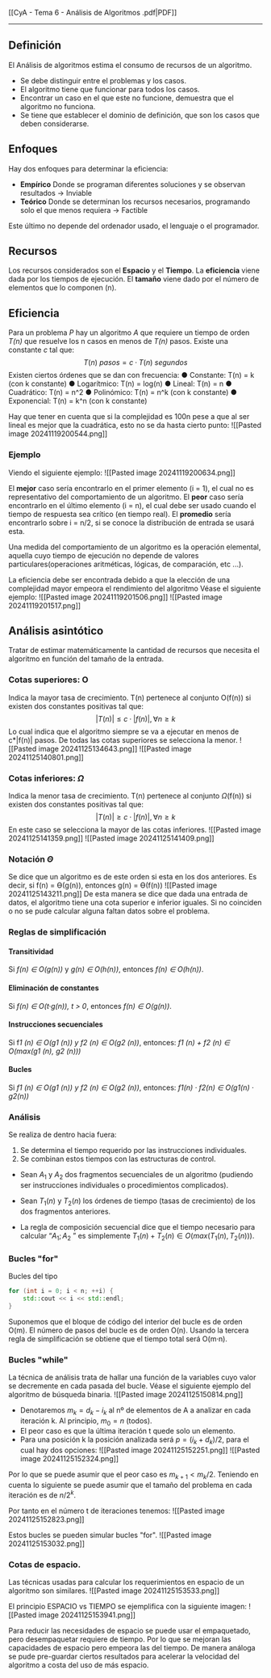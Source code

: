 [[CyA - Tema 6 - Análisis de Algoritmos .pdf|PDF]]
___
## Definición
El Análisis de algoritmos estima el consumo de recursos de un algoritmo. 
+ Se debe distinguir entre el problemas y los casos. 
+ El algoritmo tiene que funcionar para todos los casos.
+ Encontrar un caso en el que este no funcione, demuestra que el algoritmo no funciona.
+ Se tiene que establecer el dominio de definición, que son los casos que deben considerarse.
## Enfoques
Hay dos enfoques para determinar la eficiencia:
+ **Empírico** Donde se programan diferentes soluciones y se observan resultados $\rightarrow$ Inviable
+ **Teórico** Donde se determinan los recursos necesarios, programando solo el que menos requiera $\rightarrow$ Factible

Este último no depende del ordenador usado, el lenguaje o el programador.
## Recursos
Los recursos considerados son el **Espacio** y el **Tiempo**. La **eficiencia** viene dada por los tiempos de ejecución. El **tamaño** viene dado por el número de elementos que lo componen (n).
## Eficiencia
Para un problema *P* hay un algoritmo *A* que requiere un tiempo de orden *T(n)* que resuelve los n casos en menos de *T(n)* pasos. Existe una constante *c* tal que: $$T(n)\ pasos = c·T(n)\ segundos$$
Existen ciertos órdenes que se dan con frecuencia:
● Constante: T(n) = k (con k constante) 
● Logarítmico: T(n) = log(n) 
● Lineal: T(n) = n 
● Cuadrático: T(n) = n^2 
● Polinómico: T(n) = n^k (con k constante) 
● Exponencial: T(n) = k^n (con k constante)

Hay que tener en cuenta que si la complejidad es 100n pese a que al ser lineal es mejor que la cuadrática, esto no se da hasta cierto punto:
![[Pasted image 20241119200544.png]]

### Ejemplo
Viendo el siguiente ejemplo:
![[Pasted image 20241119200634.png]]

El **mejor** caso sería encontrarlo en el primer elemento (i = 1), el cual no es representativo del comportamiento de un algoritmo.
El **peor** caso sería encontrarlo en el último elemento (i = n), el cual debe ser usado cuando el tiempo de respuesta sea crítico (en tiempo real).
El **promedio** sería encontrarlo sobre i = n/2, si se conoce la distribución de entrada se usará esta.

Una medida del comportamiento de un algoritmo es la operación elemental, aquella cuyo tiempo de ejecución no depende de valores particulares(operaciones aritméticas, lógicas, de comparación, etc ...).

La eficiencia debe ser encontrada debido a que la elección de una complejidad mayor empeora el rendimiento del algoritmo
Véase el siguiente ejemplo:
![[Pasted image 20241119201506.png]]
![[Pasted image 20241119201517.png]]

## Análisis asintótico
Tratar de estimar matemáticamente la cantidad de recursos que necesita el algoritmo en función del tamaño de la entrada.
### Cotas superiores: O
Indica la mayor tasa de crecimiento. 
T(n) pertenece al conjunto O(f(n)) si existen dos constantes positivas tal que: $$|T(n)| ≤ c·|f(n)|, ∀n ≥ k$$
Lo cual indica que el algoritmo siempre se va a ejecutar en menos de c*|f(n)| pasos.
De todas las cotas superiores se selecciona la menor.
![[Pasted image 20241125134643.png]]
![[Pasted image 20241125140801.png]]
### Cotas inferiores: $\Omega$ 
Indica la menor tasa de crecimiento.
T(n) pertenece al conjunto $\Omega$(f(n)) si existen dos constantes positivas tal que: $$|T(n)| ≥ c·|f(n)|, ∀n ≥ k$$
En este caso se selecciona la mayor de las cotas inferiores.
![[Pasted image 20241125141359.png]]
![[Pasted image 20241125141409.png]]
### Notación $\Theta$
Se dice que un algoritmo es de este orden si esta en los dos anteriores. Es decir, si f(n) = Ө(g(n)), entonces g(n) = Ө(f(n))
![[Pasted image 20241125143211.png]]
 De esta manera se dice que dada una entrada de datos, el algoritmo tiene una cota superior e inferior iguales.
 Si no coinciden o no se pude calcular alguna faltan datos sobre el problema.

### Reglas de simplificación
#### Transitividad
Si *f(n) ∈ O(g(n))* y *g(n) ∈ O(h(n))*, entonces *f(n) ∈ O(h(n))*.
#### Eliminación de constantes
Si *f(n) ∈ O(t·g(n)), t > 0*, entonces *f(n) ∈ O(g(n))*.
#### Instrucciones secuenciales
Si f*1 (n) ∈ O(g1 (n)) y f2 (n) ∈ O(g2 (n))*, entonces:
	*f1 (n) + f2 (n) ∈ O(max(g1 (n), g2 (n)))*
#### Bucles
Si *f1 (n) ∈ O(g1 (n)) y f2 (n) ∈ O(g2 (n))*, entonces:
	*f1(n) · f2(n) ∈ O(g1(n) · g2(n))*
### Análisis
Se realiza de dentro hacia fuera:
1. Se determina el tiempo requerido por las instrucciones individuales.
2. Se combinan estos tiempos con las estructuras de control.

+ Sean $A_1$ y $A_2$ dos fragmentos secuenciales de un algoritmo (pudiendo ser instrucciones individuales o procedimientos complicados). 

+ Sean $T_1(n)$ y $T_2(n)$ los órdenes de tiempo (tasas de crecimiento) de los dos fragmentos anteriores. 

+ La regla de composición secuencial dice que el tiempo necesario para calcular “$A_1 ; A_2$ ” es simplemente $T_1(n) + T_2(n) ∈ O(max(T_1(n), T_2(n)))$.
### Bucles "for"
Bucles del tipo
```c++
for (int i = 0; i < n; ++i) {
	std::cout << i << std::endl;
}
```
 Suponemos que el bloque de código del interior del bucle es de orden O(m). El número de pasos del bucle es de orden O(n). Usando la tercera regla de simplificación se obtiene que el tiempo total será O(m·n).

### Bucles "while"
La técnica de análisis trata de hallar una función de la variables cuyo valor se decremente en cada pasada del bucle.
Véase el siguiente ejemplo del algoritmo de búsqueda binaria.
![[Pasted image 20241125150814.png]]

+ Denotaremos $m_k = d_k - i_k$ al nº de elementos de A a analizar en cada iteración k. Al principio, $m_0 = n$ (todos).
+ El peor caso es que la última iteración t quede solo un elemento.
+ Para una posición k la posición analizada será $p = (i_k + d_k ) / 2$, para el cual hay dos opciones:
![[Pasted image 20241125152251.png]]
![[Pasted image 20241125152324.png]]

Por lo que se puede asumir que el peor caso es $m_{k+1} < m_{k} / 2$. Teniendo en cuenta lo siguiente se puede asumir que el tamaño del problema en cada iteración es de $n / 2^k$.

Por tanto en el número t de iteraciones tenemos:
![[Pasted image 20241125152823.png]]

Estos bucles se pueden simular bucles "for".
![[Pasted image 20241125153032.png]]

### Cotas de espacio.
Las técnicas usadas para calcular los requerimientos en espacio de un algoritmo son similares.
![[Pasted image 20241125153533.png]]

El principio ESPACIO vs TIEMPO se ejemplifica con la siguiente imagen:
![[Pasted image 20241125153941.png]]

Para reducir las necesidades de espacio se puede usar el empaquetado, pero desempaquetar requiere de tiempo. Por lo que se mejoran las capacidades de espacio pero empeora las del tiempo.
De manera análoga se pude pre-guardar ciertos resultados para acelerar la velocidad del algoritmo a costa del uso de más espacio.
